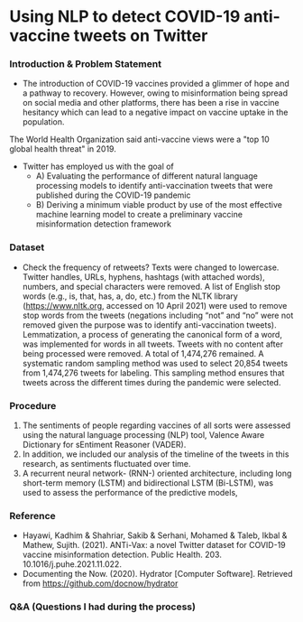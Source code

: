 # Using NLP to detect COVID-19 anti-vaccine tweets on Twitter

### Introduction & Problem Statement  
- The introduction of COVID-19 vaccines provided a glimmer of hope and a pathway to recovery. However, owing to misinformation being spread on social media and other platforms, there has been a rise in vaccine hesitancy which can lead to a negative impact on vaccine uptake in the population.

The World Health Organization said anti-vaccine views were a "top 10 global health threat" in 2019.

- Twitter has employed us with the goal of
  - A) Evaluating the performance of different natural language processing models to identify anti-vaccination tweets that were published during the COVID-19 pandemic
  - B)  Deriving a minimum viable product by use of the most effective machine learning model to create a preliminary vaccine misinformation detection framework



### Dataset
- Check the frequency of retweets?
Texts were changed to lowercase. Twitter handles, URLs, hyphens, hashtags (with attached words), numbers, and special characters were removed. A list of English stop words
(e.g., is, that, has, a, do, etc.) from the NLTK library (https://www.nltk.org, accessed on 10
April 2021) were used to remove stop words from the tweets (negations including “not”
and “no” were not removed given the purpose was to identify anti-vaccination tweets).
Lemmatization, a process of generating the canonical form of a word, was implemented
for words in all tweets.
Tweets with no content after being processed were removed.
A total of 1,474,276 remained.
A systematic random sampling method was used to select 20,854 tweets from 1,474,276
tweets for labeling. This sampling method ensures that tweets across the different times
during the pandemic were selected.

### Procedure

1. The sentiments of people regarding vaccines of all sorts were assessed using the natural language processing (NLP) tool, Valence Aware Dictionary for sEntiment Reasoner (VADER).
2.  In addition, we included our analysis of the timeline of the tweets in this research, as sentiments fluctuated over time.
3. A recurrent neural network- (RNN-) oriented architecture, including long short-term memory (LSTM) and bidirectional LSTM (Bi-LSTM), was used to assess the performance of the predictive models,

### Reference
- Hayawi, Kadhim & Shahriar, Sakib & Serhani, Mohamed & Taleb, Ikbal & Mathew, Sujith. (2021). ANTi-Vax: a novel Twitter dataset for COVID-19 vaccine misinformation detection. Public Health. 203. 10.1016/j.puhe.2021.11.022.
- Documenting the Now. (2020). Hydrator [Computer Software]. Retrieved from https://github.com/docnow/hydrator



### Q&A (Questions I had during the process)
